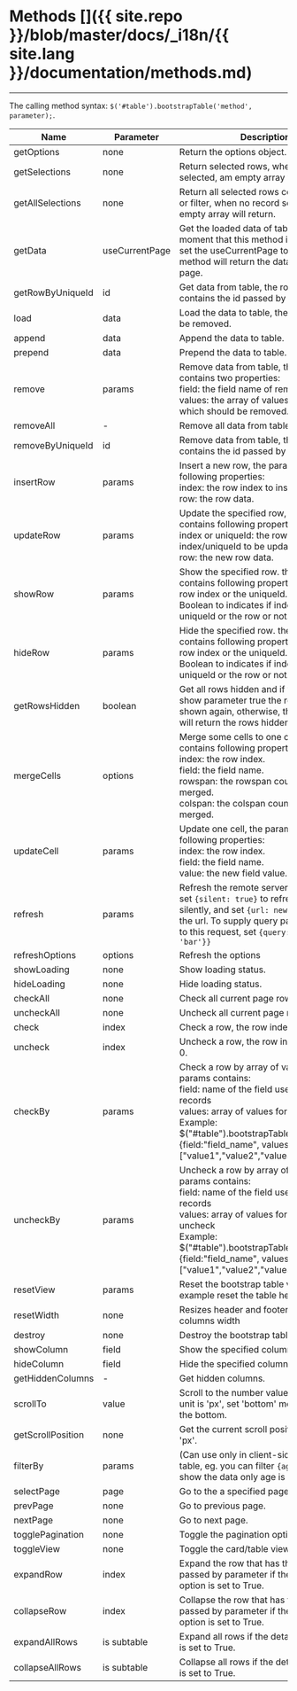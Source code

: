 # Methods []({{ site.repo }}/blob/master/docs/_i18n/{{ site.lang }}/documentation/methods.md)

---

The calling method syntax: `$('#table').bootstrapTable('method', parameter);`.

<table class="table"
       id="m"
       data-search="true"
       data-show-toggle="true"
       data-show-columns="true"
       data-mobile-responsive="true">
    <thead>
    <tr>
        <th>Name</th>
        <th>Parameter</th>
        <th>Description</th>
    </tr>
    </thead>
    <tbody>
    <tr>
        <td>getOptions</td>
        <td>none</td>
        <td>Return the options object.</td>
        <td>getOptions</td>
    </tr>
    <tr>
        <td>getSelections</td>
        <td>none</td>
        <td>Return selected rows, when no record selected, am empty array will return.</td>
        <td>getSelections</td>
    </tr>
    <tr>
        <td>getAllSelections</td>
        <td>none</td>
        <td>Return all selected rows contain search or filter, when no record selected, am empty array will return.</td>
        <td>getAllSelections</td>
    </tr>
    <tr>
        <td>getData</td>
        <td>useCurrentPage</td>
        <td>Get the loaded data of table at the moment that this method is called. If you set the useCurrentPage to true the method will return the data in the current page.</td>
        <td>getData</td>
    </tr>
    <tr>
        <td>getRowByUniqueId</td>
        <td>id</td>
        <td>
        Get data from table, the row that contains the id passed by parameter.
        </td>
        <td>getRowByUniqueId</td>
    </tr>
    <tr>
        <td>load</td>
        <td>data</td>
        <td>Load the data to table, the old rows will be removed.</td>
        <td>load</td>
    </tr>
    <tr>
        <td>append</td>
        <td>data</td>
        <td>Append the data to table.</td>
        <td>append</td>
    </tr>
    <tr>
        <td>prepend</td>
        <td>data</td>
        <td>Prepend the data to table.</td>
        <td>prepend</td>
    </tr>
    <tr>
        <td>remove</td>
        <td>params</td>
        <td>
        Remove data from table, the params contains two properties: <br>
        field: the field name of remove rows. <br>
        values: the array of values for rows which should be removed.
        <td>remove</td>
        </td>
    </tr>
    <tr>
        <td>removeAll</td>
        <td>-</td>
        <td>
        Remove all data from table.
        </td>
        <td>removeAll</td>
    </tr>
    <tr>
        <td>removeByUniqueId</td>
        <td>id</td>
        <td>
        Remove data from table, the row that contains the id passed by parameter.
        </td>
        <td>removeByUniqueId</td>
    </tr>
    <tr>
        <td>insertRow</td>
        <td>params</td>
        <td>
        Insert a new row, the param contains following properties:<br>
        index: the row index to insert into.<br>
        row: the row data.
        </td>
    </tr>
    <tr>
        <td>updateRow</td>
        <td>params</td>
        <td>
        Update the specified row, the param contains following properties: <br>
        index or uniqueId: the row index/uniqueId to be updated. <br>
        row: the new row data.
        </td>
    </tr>
	<tr>
        <td>showRow</td>
        <td>params</td>
        <td>Show the specified row. the param contains following properties:
        index: the row index or the uniqueId.
        isIdField: Boolean to indicates if index is the uniqueId or the row or not.</td>
    </tr>
    <tr>
        <td>hideRow</td>
        <td>params</td>
        <td>Hide the specified row. the param contains following properties:
        index: the row index or the uniqueId.
        isIdField: Boolean to indicates if index is the uniqueId or the row or not.</td>
    </tr>
    <tr>
        <td>getRowsHidden</td>
        <td>boolean</td>
        <td>Get all rows hidden and if you pass the show parameter true the rows will be shown again, otherwise, the method
        only will return the rows hidden.</td>
    </tr>
    <tr>
        <td>mergeCells</td>
        <td>options</td>
        <td>
        Merge some cells to one cell, the options contains following properties: <br>
        index: the row index. <br>
        field: the field name.<br>
        rowspan: the rowspan count to be merged. <br>
        colspan: the colspan count to be merged.
        </td>
    </tr>
    <tr>
        <td>updateCell</td>
        <td>params</td>
        <td>
        Update one cell, the params contains following properties: <br>
        index: the row index. <br>
        field: the field name.<br>
        value: the new field value.
        </td>
    </tr>
    <tr>
        <td>refresh</td>
        <td>params</td>
        <td>Refresh the remote server data, you can set <code>{silent: true}</code> to refresh the data silently, and set <code>{url: newUrl}</code> to change the url. To supply query params specific to this request, set <code>{query: {foo: 'bar'}}</code></td>
    </tr>
    <tr>
        <td>refreshOptions</td>
        <td>options</td>
        <td>Refresh the options</td>
    </tr>
    <tr>
        <td>showLoading</td>
        <td>none</td>
        <td>Show loading status.</td>
    </tr>
    <tr>
        <td>hideLoading</td>
        <td>none</td>
        <td>Hide loading status.</td>
    </tr>
    <tr>
        <td>checkAll</td>
        <td>none</td>
        <td>Check all current page rows.</td>
    </tr>
    <tr>
        <td>uncheckAll</td>
        <td>none</td>
        <td>Uncheck all current page rows.</td>
    </tr>
    <tr>
        <td>check</td>
        <td>index</td>
        <td>Check a row, the row index start with 0.</td>
    </tr>
    <tr>
        <td>uncheck</td>
        <td>index</td>
        <td>Uncheck a row, the row index start with 0.</td>
    </tr>
    <tr>
        <td>checkBy</td>
        <td>params</td>
        <td>
        Check a row by array of values, the params contains:<br>
        field: name of the field used to find records<br>
        values: array of values for rows to check<br>
        Example: <br>
        $("#table").bootstrapTable("checkBy", {field:"field_name", values:["value1","value2","value3"]})
        </td>
    </tr>
    <tr>
        <td>uncheckBy</td>
        <td>params</td>
        <td>
        Uncheck a row by array of values, the params contains:<br>
        field: name of the field used to find records<br>
        values: array of values for rows to uncheck<br>
        Example: <br>
        $("#table").bootstrapTable("uncheckBy", {field:"field_name", values:["value1","value2","value3"]})
        </td>
    </tr>
    <tr>
        <td>resetView</td>
        <td>params</td>
        <td>Reset the bootstrap table view, for example reset the table height.</td>
    </tr>
    <tr>
        <td>resetWidth</td>
        <td>none</td>
        <td>Resizes header and footer to fit current columns width</td>
    </tr>
    <tr>
        <td>destroy</td>
        <td>none</td>
        <td>Destroy the bootstrap table.</td>
    </tr>
    <tr>
        <td>showColumn</td>
        <td>field</td>
        <td>Show the specified column.</td>
    </tr>
    <tr>
        <td>hideColumn</td>
        <td>field</td>
        <td>Hide the specified column.</td>
    </tr>
    <tr>
        <td>getHiddenColumns</td>
        <td>-</td>
        <td>Get hidden columns.</td>
    </tr>
    <tr>
        <td>scrollTo</td>
        <td>value</td>
        <td>Scroll to the number value position, the unit is 'px', set 'bottom' means scroll to the bottom.</td>
    </tr>
    <tr>
        <td>getScrollPosition</td>
        <td>none</td>
        <td>Get the current scroll position, the unit is 'px'.</td>
    </tr>
    <tr>
        <td>filterBy</td>
        <td>params</td>
        <td>(Can use only in client-side)Filter data in table, eg. you can filter <code>{age: 10}</code> to show the data only age is equal to 10.</td>
    </tr>
    <tr>
        <td>selectPage</td>
        <td>page</td>
        <td>Go to the a specified page.</td>
    </tr>
    <tr>
        <td>prevPage</td>
        <td>none</td>
        <td>Go to previous page.</td>
    </tr>
    <tr>
        <td>nextPage</td>
        <td>none</td>
        <td>Go to next page.</td>
    </tr>
    <tr>
        <td>togglePagination</td>
        <td>none</td>
        <td>Toggle the pagination option.</td>
    </tr>
    <tr>
        <td>toggleView</td>
        <td>none</td>
        <td>Toggle the card/table view.</td>
    </tr>
    <tr>
        <td>expandRow</td>
        <td>index</td>
        <td>Expand the row that has the index passed by parameter if the detail view option is set to True.</td>
    </tr>
    <tr>
        <td>collapseRow</td>
        <td>index</td>
        <td>Collapse the row that has the index passed by parameter if the detail view option is set to True.</td>
    </tr>
    <tr>
        <td>expandAllRows</td>
        <td>is subtable</td>
        <td>Expand all rows if the detail view option is set to True.</td>
    </tr>
    <tr>
        <td>collapseAllRows</td>
        <td>is subtable</td>
        <td>Collapse all rows if the detail view option is set to True.</td>
    </tr>
    </tbody>
</table>
